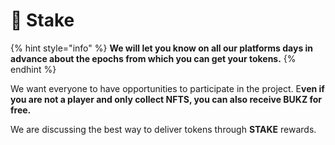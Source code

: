 # 📑 Stake

{% hint style="info" %}
**We will let you know on all our platforms days in advance about the epochs from which you can get your tokens.**
{% endhint %}

We want everyone to have opportunities to participate in the project. E**ven if you are not a player and only collect NFTS, you can also receive BUKZ for free.**&#x20;

We are discussing the best way to deliver tokens through **STAKE** rewards.
